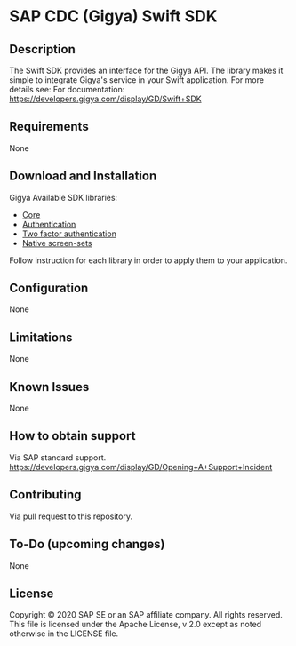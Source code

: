 # SAP CDC (Gigya) Swift SDK

## Description
The Swift SDK provides an interface for the Gigya API.
The library makes it simple to integrate Gigya's service in your Swift application.
For more details see: For documentation: https://developers.gigya.com/display/GD/Swift+SDK

## Requirements
None

## Download and Installation
Gigya Available SDK libraries:
* [Core](https://github.com/SAP/gigya-swift-sdk/blob/master/GigyaSwift/README.md)
* [Authentication](https://github.com/SAP/gigya-swift-sdk/blob/master/GigyaAuth/README.md)
* [Two factor authentication](https://github.com/SAP/gigya-swift-sdk/blob/master/GigyaTfa/README.md)
* [Native screen-sets](https://github.com/SAP/gigya-nSS/blob/master/README.md)

Follow instruction for each library in order to apply them to your application.

## Configuration
None

## Limitations
None

## Known Issues
None

## How to obtain support
Via SAP standard support.
https://developers.gigya.com/display/GD/Opening+A+Support+Incident

## Contributing
Via pull request to this repository.

## To-Do (upcoming changes)
None

## License
Copyright © 2020 SAP SE or an SAP affiliate company. All rights reserved. This file is licensed under the Apache License, v 2.0 except as noted otherwise in the LICENSE file.
